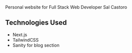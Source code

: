 Personal website for Full Stack Web Developer Sal Castoro

## Technologies Used

- Next.js
- TailwindCSS
- Sanity for blog section
